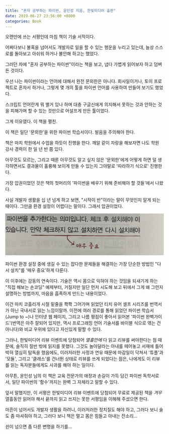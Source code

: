 ```yaml
---
title: "혼자 공부하는 파이썬, 윤인성 지음, 한빛미디어 출판"
date: 2019-06-27 23:56:00 +0800
categories: Book
---
```


오랜만에 쓰는 서평인데 마침 책이 기술 서적이다.

어쩌다보니 불혹을 넘어서도 개발자로 일을 할 수 있는 행운을 누리고 있는데, 늘상 스스로를 돌아보고 아쉬워 하거나 불안해 하고는 했었다.

그러던 차에 "혼자 공부하는 파이썬"이라는 책을 보고, 냅다 가볍게 읽어보자 하고 덤벼든 것이다.

우선 나는 파이썬이라는 언어에 대해서 완전 문외한은 아니다. 회사일이거나, 토이 프로젝트로 혼자서 하거나, 그렇게 몇 개의 툴을 파이썬 언어를 사용하여 만들어 보기도 했었다.

스크립트 언어란게 뭐 별거 있나 하며 대충 구글신에게 의지해서 못하는 것과 안하는 것을 피해가며 할 수 있는 것만으로 어설프게 만든 툴이었다.

그게 이유였다. 이 책을 펼친.

 

이 책은 일단 '문외한'을 위한 파이썬 학습서이다. 발음을 주의해야 한다.

 

책은 마치 학원에서 수업을 하듯이 진행을 한다. 깨알 같이 자랑을 해보자면 나도 학원 강사 경력이 한 일 년 반 쯤 있다.

 

아무것도 모르는, 그리고 때론 아무것도 알고 싶지 않은 '문외한'에게 어떻게 하면 덜 생각하면서도 결과물이 훌륭해 보이게 만들 수 있는지 그야말로 '따라하기 식으로' 진행한다.

가장 압권이었던 것은 책의 첫머리의 '파이썬을 배우기 위해 준비해야 할 것들'에서 나왔다.

사실 개발자 생활을 십 년 넘게 하고 보면, "시작이 반"이라는 말이 무엇인지 알게 되는 때이다. 그만큼 환경 설정이 어렵다는 말이다. 그래서 압권이었다.

![매우중요](../_img/very-important.jpg)

파이썬 환경 설정 중에 생길 수 있는 잡다한 문제들을 해결하는 가장 단순한 방법인 "다시 설치"를 '매우 중요'하게 다룬다.

 

이 이후에는 감동의 연속이다. 기술은 역시 몸으로 익혀야 하는 것임을 되새기게 하는 "직접 해보는 손코딩" 예제부터, 거칠지만 일단 먼저 시도해 보고 뒤에서 그게 왜 그런지 설명하는 방법까지, 마음을 흡족하게 만드는 내용이었다.

이건 마치 코흘리개 시절 밑줄을 쫙쫙 그어가며 읽었던 티치 유어 셀프 시리즈를 번역서가 아닌 국내서로 읽는 느낌이랄까. 이전에 여러 경로를 통해 읽었던 파이썬 학습서(Jump to ~)나 인터넷 웹 페이지, 그리고 나름 평점이 좋아서 읽어본 '파이썬 완벽가이드'(번역은 아주 잘되어 있지만, 역시 프로그래밍 언어 기술서를 바이블 식으로 엮는 건 아니다)와 비교 우위에 있다고 자신있게 말할 수 있다.

 

그러나, 한빛미디어 리뷰 이벤트에 당첨되어 *열흘만에* 다 읽고 리뷰를 써야한다는 점 때문에, 솔직히 절반 밖에 읽지를 못했다. 그것도 놀아달라는 아내를 떼어놓고 서재에 틀어박혀 열심히 탐독을 했음에도, 이러저러한 사정과 연유 때문에 마감일이 닥쳐서 '튜플'과 '모듈', 그리고 '클래스'를 건너뛴 상태로 리뷰를 쓰게 되었다는 점은, 나에게도 이 리뷰를 읽는 독자분들에게도 사과를 해야 하는 일이다.

 

아무튼, 윤인성 님의 이 책은 교육 전문가의 애정과 손길이 가득 담긴 파이썬 독학서로서, 일단 파이썬의 '함수'까지는 완벽 그 자체라고 말할 수 있다.

 

앞서 말했지만, 이 서평은 한빛미디어 리뷰 이벤트에 당첨되어 무료로 제공된 책을 *겨우* 열흘동안 읽어야 해서 끝까지 읽고 쓰지는 못한 서평임을 이해해 주셨으면 한다.

 

 

마흔이 넘어서도 개발자 생활을 하려니, 이러저러한 정치질도 해야 하고, 그러다 보니 술도 좀 마셔줘야 하고, 그러다 보니 책은 멀고 몸은 힘들고 아내는 잔소리...

 

쉰이 넘으면 좀 다른 변명을 하기를...


